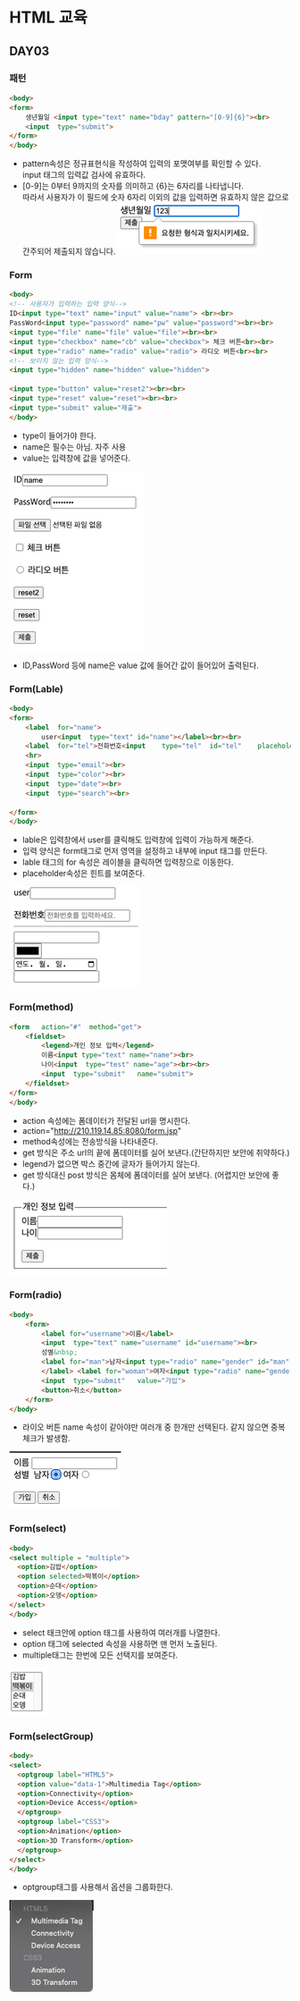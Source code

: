# HTML 교육
## DAY03

### 패턴
```html
<body>
<form>
    생년월일 <input type="text" name="bday" pattern="[0-9]{6}"><br>
    <input  type="submit">
</form>
</body>
```
- pattern속성은 정규표현식을 작성하여 입력의 포맷여부를 확인할 수 있다.\
  input 태그의 입력값 검사에 유효하다.
- [0-9]는 0부터 9까지의 숫자를 의미하고 {6}는 6자리를 나타냅니다.  
따라서 사용자가 이 필드에 숫자 6자리 이외의 값을 입력하면 유효하지 않은 값으로 간주되어 제출되지 않습니다.
![img_5.png](images/img_5.png)

### Form
```html
<body>
<!-- 사용자가 입력하는 입력 양식-->
ID<input type="text" name="input" value="name"> <br><br>
PassWord<input type="password" name="pw" value="password"><br><br>
<input type="file" name="file" value="file"><br><br>
<input type="checkbox" name="cb" value="checkbox"> 체크 버튼<br><br>
<input type="radio" name="radio" value="radio"> 라디오 버튼<br><br>
<!-- 보이지 않는 입력 양식-->
<input type="hidden" name="hidden" value="hidden">

<input type="button" value="reset2"><br><br>
<input type="reset" value="reset"><br><br>
<input type="submit" value="제출">
</body>
```
- type이 들어가야 한다.
- name은 필수는 아님. 자주 사용
- value는 입력창에 값을 넣어준다.

![img_6.png](images/img_6.png)
- ID,PassWord 등에 name은 value 값에 들어간 값이 들어있어 출력된다.

### Form(Lable)
```html
<body>
<form>
    <label  for="name">
        user<input  type="text" id="name"></label><br><br>
    <label  for="tel">전화번호<input    type="tel"  id="tel"    placeholder="전화번호를 입력하세요."></label>
    <hr>
    <input  type="email"><br>
    <input  type="color"><br>
    <input  type="date"><br>
    <input  type="search"><br>

</form>
</body>
```
-   lable은 입력창에서 user를 클릭해도 입력창에 입력이 가능하게 해준다.
- 입력 양식은 form태그로 먼저 영역을 설정하고 내부에 input 태그를 만든다.
- lable 태그의 for 속성은 레이블을 클릭하면 입력창으로 이동한다.
- placeholder속성은 힌트를 보여준다.

![img_7.png](images/img_7.png)

### Form(method)
```html
<form   action="#"  method="get">
    <fieldset>
        <legend>개인 정보 입력</legend>
        이름<input type="text" name="name"><br>
        나이<input  type="test" name="age"><br><br>
        <input  type="submit"   name="submit">
    </fieldset>
</form>
</body>
```
- action 속성에는 폼데이터가 전달된 url을 명시한다.
- action="http://210.119.14.85:8080/form.jsp"
- method속성에는 전송방식을 나타내준다.
- get 방식은 주소 url의 끝에 폼데이터를 실어 보낸다.(간단하지만 보안에 취약하다.)
- legend가 없으면 박스 중간에 글자가 들어가지 않는다.
- get 방식대신 post 방식은 몸체에 폼데이터를 실어 보낸다. (어렵지만 보안에 좋다.)

![img_8.png](images/img_8.png)

### Form(radio)
```html
<body>
    <form>
        <label for="username">이름</label>
        <input  type="text" name="username" id="username"><br>
        성별&nbsp;
        <label for="man">남자<input type="radio" name="gender" id="man" value="m">
        </label> <label for="woman">여자<input type="radio" name="gender" id="woman" value="w"></label><br><br>
        <input  type="submit"   value="가입">
        <button>취소</button>
    </form>
</body>
```
- 라이오 버튼 name 속성이 같아야만 여러개 중 한개만 선택된다. 같지 않으면 중복체크가 발생함.

![img_9.png](images/img_9.png)

### Form(select)
```html
<body>
<select multiple = "multiple">
  <option>김밥</option>
  <option selected>떡볶이</option>
  <option>순대</option>
  <option>오뎅</option>
</select>
</body>
```
- select 태크안에 option 태그를 사용하여 여러개를 나열한다.
- option 태그에 selected 속성을 사용하면 맨 먼저 노출된다.
- multiple태그는 한번에 모든 선택지를 보여준다.

![img_10.png](images/img_10.png)

### Form(selectGroup)
```html
<body>
<select>
  <optgroup label="HTML5">
  <option value="data-1">Multimedia Tag</option>
  <option>Connectivity</option>
  <option>Device Access</option>
  </optgroup>
  <optgroup label="CSS3">
  <option>Animation</option>
  <option>3D Transform</option>
  </optgroup>
</select>
</body>
```
- optgroup태그를 사용해서 옵션을 그룹화한다.

![img_11.png](images/img_11.png)